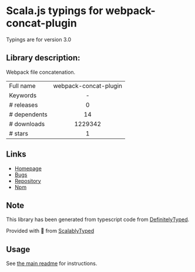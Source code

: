 
# Scala.js typings for webpack-concat-plugin

Typings are for version 3.0

## Library description:
Webpack file concatenation.

|                    |                 |
| ------------------ | :-------------: |
| Full name          | webpack-concat-plugin |
| Keywords           | - |
| # releases         | 0 |
| # dependents       | 14 |
| # downloads        | 1229342 |
| # stars            | 1 |

## Links
- [Homepage](https://github.com/hxlniada/webpack-concat-plugin)
- [Bugs](https://github.com/hxlniada/webpack-concat-plugin/issues)
- [Repository](https://github.com/hxlniada/webpack-concat-plugin)
- [Npm](https://www.npmjs.com/package/webpack-concat-plugin)
    


## Note
This library has been generated from typescript code from [DefinitelyTyped](https://definitelytyped.org).

Provided with :purple_heart: from [ScalablyTyped](https://github.com/oyvindberg/ScalablyTyped)

## Usage
See [the main readme](../../readme.md) for instructions.


